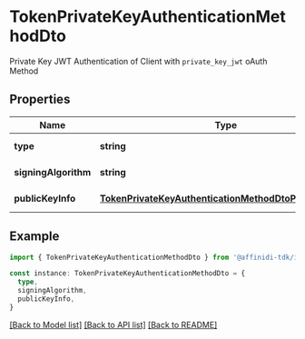# TokenPrivateKeyAuthenticationMethodDto

Private Key JWT Authentication of Client with `private_key_jwt` oAuth Method

## Properties

| Name                 | Type                                                                                                              | Description | Notes                  |
| -------------------- | ----------------------------------------------------------------------------------------------------------------- | ----------- | ---------------------- |
| **type**             | **string**                                                                                                        |             | [default to undefined] |
| **signingAlgorithm** | **string**                                                                                                        |             | [default to undefined] |
| **publicKeyInfo**    | [**TokenPrivateKeyAuthenticationMethodDtoPublicKeyInfo**](TokenPrivateKeyAuthenticationMethodDtoPublicKeyInfo.md) |             | [default to undefined] |

## Example

```typescript
import { TokenPrivateKeyAuthenticationMethodDto } from '@affinidi-tdk/iam-client'

const instance: TokenPrivateKeyAuthenticationMethodDto = {
  type,
  signingAlgorithm,
  publicKeyInfo,
}
```

[[Back to Model list]](../README.md#documentation-for-models) [[Back to API list]](../README.md#documentation-for-api-endpoints) [[Back to README]](../README.md)
